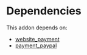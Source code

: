 # Dependencies

This addon depends on:

- [website_payment](../../../../odoo-bringout-oca-ocb-website_payment)
- [payment_paypal](../../odoo-bringout-oca-ocb-payment_paypal)
